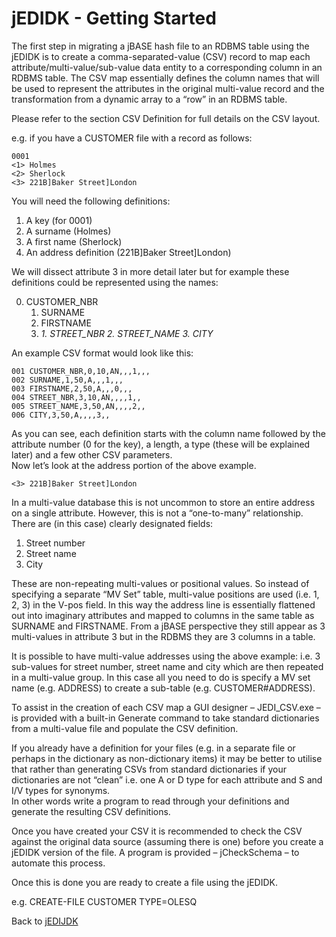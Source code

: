 # jEDIDK - Getting Started

<PageHeader />

The first step in migrating a jBASE hash file to an RDBMS table using the jEDIDK is to create a comma-separated-value (CSV) record to map each attribute/multi-value/sub-value data entity to a corresponding column in an RDBMS table. The CSV map essentially defines the column names that will be used to represent the attributes in the original multi-value record and the transformation from a dynamic array to a “row” in an RDBMS table.

Please refer to the section CSV Definition for full details on the CSV layout.

e.g. if you have a CUSTOMER file with a record as follows:

```
0001
<1> Holmes
<2> Sherlock
<3> 221B]Baker Street]London
```

You will need the following definitions:

1. A key (for 0001)
2. A surname (Holmes)
3. A first name (Sherlock)
4. An address definition (221B]Baker Street]London)

We will dissect attribute 3 in more detail later but for example these definitions could be represented using the names:  

0. CUSTOMER_NBR
    1. SURNAME
    2. FIRSTNAME
    3. <Address definition>
       1. STREET_NBR
       2. STREET_NAME
       3. CITY

An example CSV format would look like this:  

```
001 CUSTOMER_NBR,0,10,AN,,,1,,,
002 SURNAME,1,50,A,,,1,,,
003 FIRSTNAME,2,50,A,,,0,,,
004 STREET_NBR,3,10,AN,,,,1,,
005 STREET_NAME,3,50,AN,,,,2,,
006 CITY,3,50,A,,,,3,,
```

As you can see, each definition starts with the column name followed by the attribute number (0 for the key), a length, a type (these will be explained later) and a few other CSV parameters.  
Now let’s look at the address portion of the above example.  

```
<3> 221B]Baker Street]London
```

In a multi-value database this is not uncommon to store an entire address on a single attribute. However, this is not a “one-to-many” relationship. There are (in this case) clearly designated fields:  

1. Street number
2. Street name
3. City

These are non-repeating multi-values or positional values. So instead of specifying a separate “MV Set” table, multi-value positions are used (i.e. 1, 2, 3) in the V-pos field. In this way the address line is essentially flattened out into imaginary attributes and mapped to columns in the same table as SURNAME and FIRSTNAME. From a jBASE perspective they still appear as 3 multi-values in attribute 3 but in the RDBMS they are 3 columns in a table.  

It is possible to have multi-value addresses using the above example: i.e. 3 sub-values for street number, street name and city which are then repeated in a multi-value group. In this case all you need to do is specify a MV set name (e.g. ADDRESS) to create a sub-table (e.g. CUSTOMER#ADDRESS).  

To assist in the creation of each CSV map a GUI designer – JEDI_CSV.exe – is provided with a built-in Generate command to take standard dictionaries from a multi-value file and populate the CSV definition.  

If you already have a definition for your files (e.g. in a separate file or perhaps in the dictionary as non-dictionary items) it may be better to utilise that rather than generating CSVs from standard dictionaries if your dictionaries are not “clean” i.e. one A or D type for each attribute and S and I/V types for synonyms.  
In other words write a program to read through your definitions and generate the resulting CSV definitions.  

Once you have created your CSV it is recommended to check the CSV against the original data source (assuming there is one) before you create a jEDIDK version of the file. A program is provided – jCheckSchema – to automate this process.  

Once this is done you are ready to create a file using the jEDIDK.

e.g. CREATE-FILE CUSTOMER TYPE=OLESQ

Back to [jEDIJDK](./../README.md)

<PageFooter />
